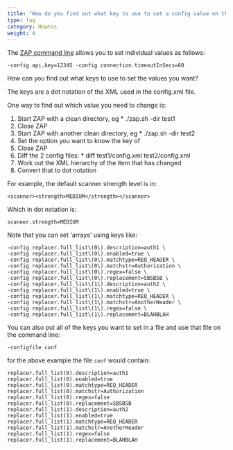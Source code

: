 ```yaml
---
title: "How do you find out what key to use to set a config value on the command line?"
type: faq
category: Howtos
weight: 4
---
```



The [ZAP command line](/docs/desktop/cmdline/) allows you to set individual values as follows:

    
    
    -config api.key=12345 -config connection.timeoutInSecs=60
    

How can you find out what keys to use to set the values you want?

The keys are a dot notation of the XML used in the config.xml file.

One way to find out which value you need to change is:

  1. Start ZAP with a clean directory, eg * ./zap.sh -dir test1
  2. Close ZAP
  3. Start ZAP with another clean directory, eg * ./zap.sh -dir test2
  4. Set the option you want to know the key of
  5. Close ZAP
  6. Diff the 2 config files: * diff test1/config.xml test2/config.xml
  7. Work out the XML hierarchy of the item that has changed
  8. Convert that to dot notation

For example, the default scanner strength level is in:

    
    
    <scanner><strength>MEDIUM</strength></scanner>
    

Which in dot notation is:

    
    
    scanner.strength=MEDIUM
    

Note that you can set 'arrays' using keys like:

    
    
    -config replacer.full_list\(0\).description=auth1 \
    -config replacer.full_list\(0\).enabled=true \
    -config replacer.full_list\(0\).matchtype=REQ_HEADER \
    -config replacer.full_list\(0\).matchstr=Authorization \
    -config replacer.full_list\(0\).regex=false \
    -config replacer.full_list\(0\).replacement=SBSBSB \
    -config replacer.full_list\(1\).description=auth2 \
    -config replacer.full_list\(1\).enabled=true \
    -config replacer.full_list\(1\).matchtype=REQ_HEADER \
    -config replacer.full_list\(1\).matchstr=AnotherHeader \
    -config replacer.full_list\(1\).regex=false \
    -config replacer.full_list\(1\).replacement=BLAHBLAH
    

You can also put all of the keys you want to set in a file and use that file
on the command line:

    
    
    -configfile conf
    

for the above example the file `conf` would contain:

    
    
    replacer.full_list(0).description=auth1
    replacer.full_list(0).enabled=true
    replacer.full_list(0).matchtype=REQ_HEADER
    replacer.full_list(0).matchstr=Authorization
    replacer.full_list(0).regex=false
    replacer.full_list(0).replacement=SBSBSB
    replacer.full_list(1).description=auth2
    replacer.full_list(1).enabled=true
    replacer.full_list(1).matchtype=REQ_HEADER
    replacer.full_list(1).matchstr=AnotherHeader
    replacer.full_list(1).regex=false
    replacer.full_list(1).replacement=BLAHBLAH
    
